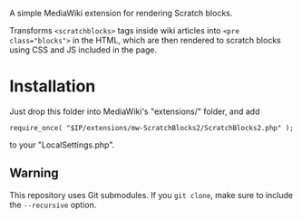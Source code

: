 A simple MediaWiki extension for rendering Scratch blocks.

Transforms `<scratchblocks>` tags inside wiki articles into `<pre class="blocks">`
in the HTML, which are then rendered to scratch blocks using CSS and JS
included in the page.


Installation
============

Just drop this folder into MediaWiki's "extensions/" folder, and add

    require_once( "$IP/extensions/mw-ScratchBlocks2/ScratchBlocks2.php" );

to your "LocalSettings.php".


Warning
-------

This repository uses Git submodules. If you `git clone`, make sure to include the `--recursive` option.
